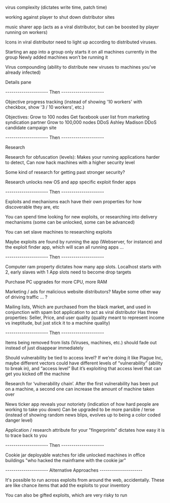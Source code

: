 ﻿virus complexity (dictates write time, patch time)

working against player to shut down distributor sites

music sharer app (acts as a viral distributor, but can be boosted by player running on workers)

Icons in viral distributor need to light up according to distributed viruses.

Starting an app into a group only starts it on all machines currently in the group
	Newly added machines won’t be running it

Virus compounding (ability to distribute new viruses to machines you've already infected)

Details pane

--------------------- Then ---------------------

Objective progress tracking
	(instead of showing '10 workers' with checkbox, show '3 / 10 workers', etc.)

Objectives:
	Grow to 100 nodes
	Get facebook user list from marketing syndication partner
	Grow to 100,000 nodes
	DDoS Ashley Madison
	DDoS candidate campaign site

--------------------- Then ---------------------

Research

Research for obfuscation (levels):
	Makes your running applications harder to detect,
	Can now hack machines with a higher security level

Some kind of research for getting past stronger security?

Research unlocks new 
OS and app specific exploit finder apps 

--------------------- Then ---------------------

Exploits and mechanisms each have their own properties for how discoverable they are, etc 

You can spend time looking for new exploits, or researching into delivery mechanisms (some can be unlocked, some can be advanced) 

You can set slave machines to researching exploits 

Maybe exploits are found by running the app (Webserver, for instance) and the exploit finder app, which will scan all running apps ...

--------------------- Then ---------------------

Computer ram property dictates how many app slots. 
	Localhost starts with 2, early slaves with 1
	App slots need to become drop targets

Purchase PC upgrades for more CPU, more RAM

Marketing / ads for malicious website distributors?
	Maybe some other way of driving traffic ... ?

Mailing lists,
	Which are purchased from the black market,
	and used in conjunction with spam bot application
	to act as viral distributor
Has three properties: Seller, Price, and user quality
	(quality meant to represent income vs ineptitude, but just stick it to a machine quality)

--------------------- Then ---------------------

Items being removed from lists (Viruses, machines, etc.) should fade out instead of just disappear immediately

Should vulnerability be tied to access level?
	If we’re doing it like Plague Inc, 
		maybe different vectors could have different levels of “vulnerability” (ability to break in),
		and “access level”
	But it’s exploiting that access level that can get you kicked off the machine

Research for ‘vulnerability chain’. 
	After the first vulnerability has been put on a machine, 
	a second one can increase the amount of machine taken over

News ticker app reveals your notoriety 
	(indication of how hard people are working to take you down) 
	Can be upgraded to be more parsible / terse 
	(instead of showing random news blips, evolves up to being a color coded danger level) 

Application / research attribute for your "fingerprints" dictates how easy it is to trace back to you 

--------------------- Then ---------------------

Cookie jar deployable watches for idle unlocked machines in office buildings 
"who hacked the mainframe with the cookie jar" 

--------------------- Alternative Approaches ---------------------

It's possible to run across exploits from around the web, accidentally. These are like chance items that add the exploits to your inventory 

You can also be gifted exploits, which are very risky to run 
